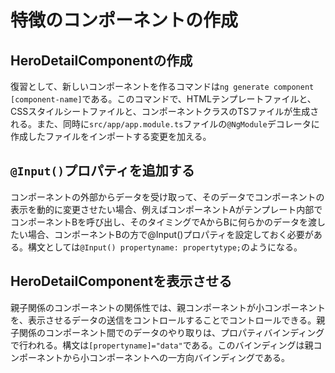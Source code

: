 # 特徴のコンポーネントの作成

## HeroDetailComponentの作成

復習として、新しいコンポーネントを作るコマンドは`ng generate component [component-name]`である。このコマンドで、HTMLテンプレートファイルと、CSSスタイルシートファイルと、コンポーネントクラスのTSファイルが生成される。また、同時に`src/app/app.module.ts`ファイルの`@NgModule`デコレータに作成したファイルをインポートする変更を加える。

## `@Input()`プロパティを追加する

コンポーネントの外部からデータを受け取って、そのデータでコンポーネントの表示を動的に変更させたい場合、例えばコンポーネントAがテンプレート内部でコンポーネントBを呼び出し、そのタイミングでAからBに何らかのデータを渡したい場合、コンポーネントBの方で@Input()プロパティを設定しておく必要がある。構文としては`@Input() propertyname: propertytype;`のようになる。

## HeroDetailComponentを表示させる

親子関係のコンポーネントの関係性では、親コンポーネントが小コンポーネントを、表示させるデータの送信をコントロールすることでコントロールできる。親子関係のコンポーネント間でのデータのやり取りは、プロパティバインディングで行われる。構文は`[propertyname]="data"`である。このバインディングは親コンポーネントから小コンポーネントへの一方向バインディングである。